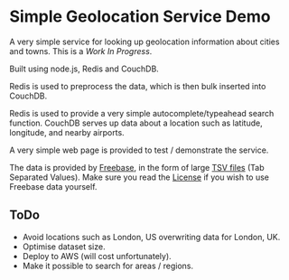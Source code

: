 # Simple Geolocation Service Demo

A very simple service for looking up geolocation information about cities and towns. This is a *Work In Progress*.

Built using node.js, Redis and CouchDB.

Redis is used to preprocess the data, which is then bulk inserted into CouchDB.

Redis is used to provide a very simple autocomplete/typeahead search function. CouchDB serves up data about a location such as latitude, longitude, and nearby airports.

A very simple web page is provided to test / demonstrate the service.

The data is provided by [Freebase](http://www.freebase.com/), in the form of large [TSV files](http://download.freebase.com/datadumps/latest/browse/location/) (Tab Separated Values). Make sure you read the [License](http://wiki.freebase.com/wiki/Data_dumps#License) if you wish to use Freebase data yourself.

## ToDo

* Avoid locations such as London, US overwriting data for London, UK.
* Optimise dataset size.
* Deploy to AWS (will cost unfortunately).
* Make it possible to search for areas / regions.
